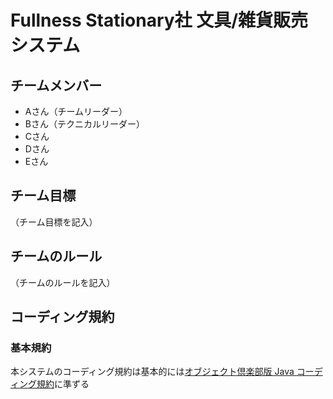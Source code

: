 # Fullness Stationary社 文具/雑貨販売システム

## チームメンバー

- Aさん（チームリーダー）
- Bさん（テクニカルリーダー）
- Cさん
- Dさん
- Eさん

## チーム目標

（チーム目標を記入）

## チームのルール

（チームのルールを記入）

## コーディング規約

### 基本規約

本システムのコーディング規約は基本的には[オブジェクト倶楽部版 Java コーディング規約](http://objectclub.jp/community/codingstandard/CodingStd.pdf)に準ずる

